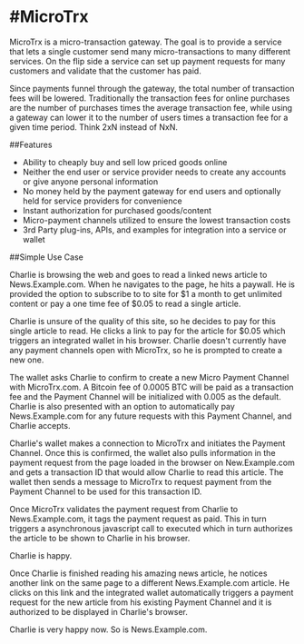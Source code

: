 #MicroTrx
========

MicroTrx is a micro-transaction gateway.  The goal is to provide a service that lets a single customer send many micro-transactions to many different services.  On the flip side a service can set up payment requests for many customers and validate that the customer has paid.

Since payments funnel through the gateway, the total number of transaction fees will be lowered.  Traditionally the transaction fees for online purchases are the number of purchases times the average transaction fee, while using a gateway can lower it to the number of users times a transaction fee for a given time period.  Think 2xN instead of NxN.

##Features
- Ability to cheaply buy and sell low priced goods online 
- Neither the end user or service provider needs to create any accounts or give anyone personal information
- No money held by the payment gateway for end users and optionally held for service providers for convenience
- Instant authorization for purchased goods/content
- Micro-payment channels utilized to ensure the lowest transaction costs
- 3rd Party plug-ins, APIs, and examples for integration into a service or wallet

##Simple Use Case

Charlie is browsing the web and goes to read a linked news article to News.Example.com.  When he navigates to the page, he hits a paywall.  He is provided the option to subscribe to to site for $1 a month to get unlimited content or pay a one time fee of $0.05 to read a single article.

Charlie is unsure of the quality of this site, so he decides to pay for this single article to read.  He clicks a link to pay for the article for $0.05 which triggers an integrated wallet in his browser.  Charlie doesn't currently have any payment channels open with MicroTrx, so he is prompted to create a new one.

The wallet asks Charlie to confirm to create a new Micro Payment Channel with MicroTrx.com.  A Bitcoin fee of 0.0005 BTC will be paid as a transaction fee and the Payment Channel will be initialized with 0.005 as the default.  Charlie is also presented with an option to automatically pay News.Example.com for any future requests with this Payment Channel, and Charlie accepts.

Charlie's wallet makes a connection to MicroTrx and initiates the Payment Channel.  Once this is confirmed, the wallet also pulls information in the payment request from the page loaded in the browser on New.Example.com and gets a transaction ID that would allow Charlie to read this article.  The wallet then sends a message to MicroTrx to request payment from the Payment Channel to be used for this transaction ID.

Once MicroTrx validates the payment request from Charlie to News.Example.com, it tags the payment request as paid.  This in turn triggers a asynchronous javascript call to executed which in turn authorizes the article to be shown to Charlie in his browser.

Charlie is happy.

Once Charlie is finished reading his amazing news article, he notices another link on the same page to a different News.Example.com article.  He clicks on this link and the integrated wallet automatically triggers a payment request for the new article from his existing Payment Channel and it is authorized to be displayed in Charlie's browser.

Charlie is very happy now.  So is News.Example.com.